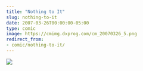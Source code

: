 ```yaml
---
title: "Nothing to It"
slug: nothing-to-it
date: 2007-03-26T00:00:00-05:00
type: comic
image: https://cmimg.dxprog.com/cm_20070326_5.png
redirect_from:
- comic/nothing-to-it/
---
```

[![](https://cmimg.dxprog.com/cm_20070326_5.png)](https://cmimg.dxprog.com/cm_20070326_5.png)


